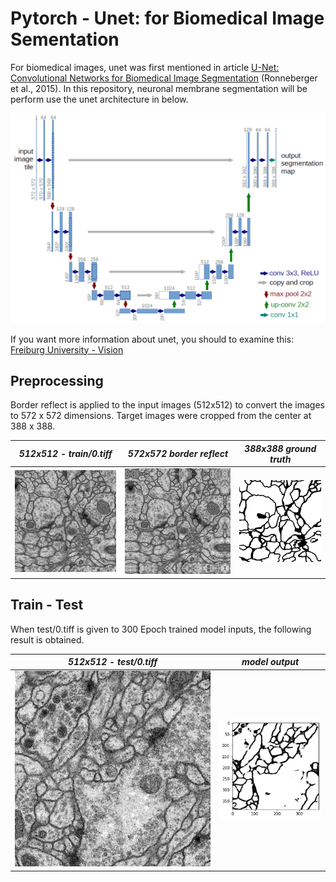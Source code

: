 # Pytorch - Unet: for Biomedical Image Sementation 
For biomedical images, unet was first mentioned in article [U-Net: Convolutional Networks for Biomedical Image Segmentation](https://arxiv.org/abs/1505.04597) (Ronneberger et al., 2015). In this repository, neuronal membrane segmentation will be perform use the unet architecture in below.

![unet_architecture](https://github.com/fbasatemur/unet_image_segmentation/blob/main/docs/u-net-architecture.png)

If you want more information about unet, you should to examine this: [Freiburg University - Vision](https://lmb.informatik.uni-freiburg.de/people/ronneber/u-net/)

## Preprocessing
Border reflect is applied to the input images (512x512) to convert the images to 572 x 572 dimensions. Target images were cropped from the center at 388 x 388.


***512x512 - train/0.tiff***             |  ***572x572 border reflect***         | ***388x388 ground truth***
:-------------------------:|:-------------------------:|:-------------------------:
![](https://github.com/fbasatemur/unet_image_segmentation/blob/main/docs/train_0.jpg)  |  ![](https://github.com/fbasatemur/unet_image_segmentation/blob/main/docs/train_0-reflect.png)  |  ![](https://github.com/fbasatemur/unet_image_segmentation/blob/main/docs/train_0-gtruth.png)

## Train - Test
When test/0.tiff is given to 300 Epoch trained model inputs, the following result is obtained.

***512x512 - test/0.tiff***             |  ***model output***   
:-------------------------:|:-------------------------:
![](https://github.com/fbasatemur/unet_image_segmentation/blob/main/docs/test_0.jpg)  |  ![](https://github.com/fbasatemur/unet_image_segmentation/blob/main/docs/test_0-predict.png) 